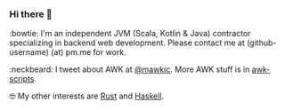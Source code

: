 ### Hi there 👋

:bowtie: I'm an independent JVM (Scala, Kotlin & Java) contractor specializing in backend web development. Please contact me at (github-username) (at) pm.me for work.

:neckbeard: I tweet about AWK at [@mawkic](https://twitter.com/mawkic). More AWK stuff is in [awk-scripts](https://github.com/rethab/awk-scripts).

:nerd_face: My other interests are [Rust](https://github.com/rethab?tab=repositories&q=&type=&language=rust) and [Haskell](https://github.com/rethab?tab=repositories&q=&type=&language=haskell).
